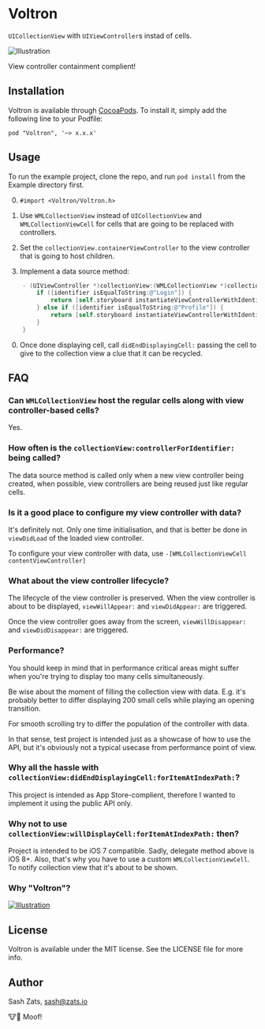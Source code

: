 # Voltron

`UICollectionView` with `UIViewController`s instad of cells.

![Illustration](https://raw.github.com/zats/Voltron/master/Illustration-1@2x.png)

View controller containment complient!

## Installation

Voltron is available through [CocoaPods](http://cocoapods.org). To install
it, simply add the following line to your Podfile:

    pod "Voltron", '~> x.x.x'

## Usage

To run the example project, clone the repo, and run `pod install` from the Example directory first.

0. `#import <Voltron/Voltron.h>`

0. Use `WMLCollectionView` instead of `UICollectionView` and `WMLCollectionViewCell` for cells that are going to be replaced with controllers.

0. Set the `collectionView.containerViewController` to the view controller that is going to host children.

0. Implement a data source method:
```objective-c
    - (UIViewController *)collectionView:(WMLCollectionView *)collectionView controllerForIdentifier:(NSString *)identifier {
        if ([identifier isEqualToString:@"Login"]) {
            return [self.storyboard instantiateViewControllerWithIdentifier:@"LoginViewController"];
        } else if ([identifier isEqualToString:@"Profile"]) {
            return [self.storyboard instantiateViewControllerWithIdentifier:@"UserProfileViewController"];
        }
    }
```

0. Once done displaying cell, call `didEndDisplayingCell:` passing the cell to give to the collection view a clue that it can be recycled.

## FAQ

### Can `WMLCollectionView` host the regular cells along with view controller-based cells?

Yes.

### How often is the `collectionView:controllerForIdentifier:` being called?

The data source method is called only when a new view controller being created, when possible, view controllers are being reused just like regular cells.

### Is it a good place to configure my view controller with data?

It's definitely not. Only one time initialisation, and that is better be done in `viewDidLoad` of the loaded view controller.

To configure your view controller with data, use `-[WMLCollectionViewCell contentViewController]`

### What about the view controller lifecycle?

The lifecycle of the view controller is preserved. When the view controller is about to be displayed, `viewWillAppear:` and `viewDidAppear:` are triggered.

Once the view controller goes away from the screen, `viewWillDisappear:` and `viewDidDisappear:` are triggered.

### Performance?

You should keep in mind that in performance critical areas might suffer when you're trying to display too many cells simultaneously.

Be wise about the moment of filling the collection view with data. E.g. it's probably better to differ displaying 200 small cells while playing an opening transition.

For smooth scrolling try to differ the population of the controller with data.

In that sense, test project is intended just as a showcase of how to use the API, but it's obviously not a typical usecase from performance point of view.

### Why all the hassle with `collectionView:didEndDisplayingCell:forItemAtIndexPath:`?

This project is intended as App Store-complient, therefore I wanted to implement it using the public API only.

### Why not to use `collectionView:willDisplayCell:forItemAtIndexPath:` then?

Project is intended to be iOS 7 compatible. Sadly, delegate method above is iOS 8+. Also, that's why you have to use a custom `WMLCollectionViewCell`. To notify collection view that it's about to be shown.

### Why "Voltron"?

[![Illustration](https://raw.github.com/zats/Voltron/master/Votron.jpg)](http://en.wikipedia.org/wiki/Voltron)

## License

Voltron is available under the MIT license. See the LICENSE file for more info.

## Author

Sash Zats, sash@zats.io

:cow::dog: Moof!
